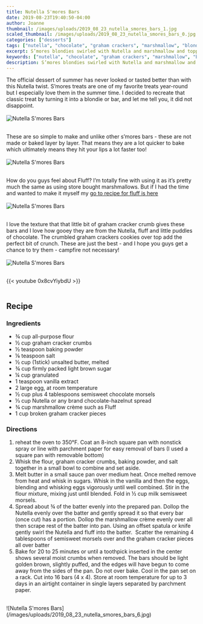 ```yaml
---
title: Nutella S'mores Bars
date: 2019-08-23T19:40:50-04:00
author: Joanne
thumbnail: /images/uploads/2019_08_23_nutella_smores_bars_1.jpg
scaled_thumbnail: /images/uploads/2019_08_23_nutella_smores_bars_0.jpg
categories: ["desserts"]
tags: ["nutella", "chocolate", "graham crackers", "marshmallow", "blondies"]
excerpt: S’mores blondies swirled with Nutella and marshmallow and topped with crunchy graham cracker bits
keywords: ["nutella", "chocolate", "graham crackers", "marshmallow", "blondies"]
description: S’mores blondies swirled with Nutella and marshmallow and topped with crunchy graham cracker bits
---
```


The official dessert of summer has never looked or tasted better than with this Nutella twist. S’mores treats are one of my favorite treats year-round but I especially love them in the summer time. I decided to recreate that classic treat by turning it into a blondie or bar, and let me tell you, it did not disappoint. 
</br>
</br>
![Nutella S'mores Bars](/images/uploads/2019_08_23_nutella_smores_bars_2.jpg)
</br>
</br>

These are so simple to make and unlike other s’mores bars - these are not made or baked layer by layer. That means they are a lot quicker to bake which ultimately means they hit your lips a lot faster too! 
</br>
</br>
![Nutella S'mores Bars](/images/uploads/2019_08_23_nutella_smores_bars_3.jpg)
</br>
</br>

How do you guys feel about Fluff? I’m totally fine with using it as it’s pretty much the same as using store bought marshmallows. But if I had the time and wanted to make it myself my [go to recipe for fluff is here](https://www.thekitchn.com/recipe-homemade-marshmallow-fluff-222088)
</br>
</br>
![Nutella S'mores Bars](/images/uploads/2019_08_23_nutella_smores_bars_4.jpg)
</br>
</br>

I love the texture that that little bit of graham cracker crumb gives these bars and I love how gooey they are from the Nutella, fluff and little puddles of chocolate. The crumbled graham crackers cookies over top add the perfect bit of crunch. These are just the best - and I hope you guys get a chance to try them - campfire not necessary! 
</br>
</br>
![Nutella S'mores Bars](/images/uploads/2019_08_23_nutella_smores_bars_5.jpg)
</br>
</br>

{{< youtube 0x8cvYiybdU >}}
</br>
</br>

## Recipe
### Ingredients

* <span itemprop="ingredients">¾ cup all-purpose flour</span>
* <span itemprop="ingredients">½ cup graham cracker crumbs </span>
* <span itemprop="ingredients">½ teaspoon baking powder</span>
* <span itemprop="ingredients">⅛ teaspoon salt</span>
* <span itemprop="ingredients">½ cup (1stick) unsalted butter, melted</span>
* <span itemprop="ingredients">&frac34; cup firmly packed light brown sugar</span>
* <span itemprop="ingredients">&frac14; cup granulated </span>
* <span itemprop="ingredients">1 teaspoon vanilla extract</span>
* <span itemprop="ingredients">2 large egg, at room temperature</span>
* <span itemprop="ingredients">&frac12; cup plus 4 tablespoons semisweet chocolate morsels </span>
* <span itemprop="ingredients">⅓ cup Nutella or any brand chocolate-hazelnut spread</span>
* <span itemprop="ingredients">¾ cup marshmallow crème such as Fluff</span>
* <span itemprop="ingredients">1 cup broken graham cracker pieces</span>

### Directions

1. reheat the oven to 350°F. Coat an 8-inch square pan with nonstick spray or line with parchment paper for easy removal of bars (I used a square pan with removable bottom)
1. Whisk the flour, graham cracker crumbs, baking powder, and salt together in a small bowl to combine and set aside.
1. Melt butter in a small sauce pan over medium heat. Once melted remove from heat and whisk in sugars. Whisk in the vanilla and then the eggs, blending and whisking eggs vigorously until well combined. Stir in the flour mixture, mixing just until blended. Fold in &frac12; cup milk semisweet morsels.
1. Spread about &frac34; of the batter evenly into the prepared pan. Dollop the Nutella evenly over the batter and gently spread it so that every bar (once cut) has a portion. Dollop the marshmallow crème evenly over all then scrape rest of the batter into pan. Using an offset spatula or knife gently swirl the Nutella and fluff into the batter.  Scatter the remaining 4 tablespoons of semisweet morsels over and the graham cracker pieces all over batter 
1. Bake for 20 to 25 minutes or until a toothpick inserted in the center shows several moist crumbs when removed. The bars should be light golden brown, slightly puffed, and the edges will have begun to come away from the sides of the pan. Do not over bake. Cool in the pan set on a rack. Cut into 16 bars (4 x 4). Store at room temperature for up to 3 days in an airtight container in single layers separated by parchment paper.

</br>
![Nutella S'mores Bars](/images/uploads/2019_08_23_nutella_smores_bars_6.jpg)